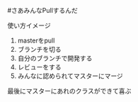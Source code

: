 #さあみんなPullするんだ

使い方イメージ
1. masterをpull
2. ブランチを切る
3. 自分のブランチで開発する
4. レビューをする
5. みんなに認められてマスターにマージ

最後にマスターにあれのクラスができて喜ぶ